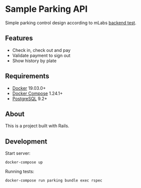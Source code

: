 # Sample Parking API

Simple parking control design according to mLabs [backend test](https://github.com/mlabssoftware/mlabs-teste/blob/master/back-end.md).

## Features
- Check in, check out and pay
- Validate payment to sign out
- Show history by plate

## Requirements
- [Docker](https://docs.docker.com/) 19.03.0+
- [Docker Compose](https://docs.docker.com/compose/) 1.24.1+
- [PostgreSQL](https://www.postgresql.org/) 9.2+

## About
This is a project built with Rails.

## Development

Start server:

```docker-compose up```

Running tests:

```docker-compose run parking bundle exec rspec```
